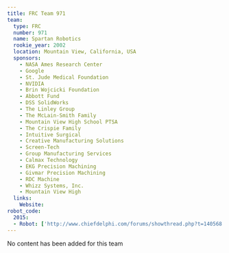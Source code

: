 ```yaml
---
title: FRC Team 971
team:
  type: FRC
  number: 971
  name: Spartan Robotics
  rookie_year: 2002
  location: Mountain View, California, USA
  sponsors:
    - NASA Ames Research Center
    - Google
    - St. Jude Medical Foundation
    - NVIDIA
    - Brin Wojcicki Foundation
    - Abbott Fund
    - DSS SolidWorks
    - The Linley Group
    - The McLain-Smith Family
    - Mountain View High School PTSA
    - The Crispie Family
    - Intuitive Surgical
    - Creative Manufacturing Solutions
    - Screen-Tech
    - Group Manufacturing Services
    - Calmax Technology
    - EKG Precision Machining
    - Givmar Precision Machining
    - RDC Machine
    - Whizz Systems, Inc.
    - Mountain View High
  links:
    Website:
robot_code:
  2015:
  - Robot: ['http://www.chiefdelphi.com/forums/showthread.php?t=140568', 'C++']
---
```

No content has been added for this team